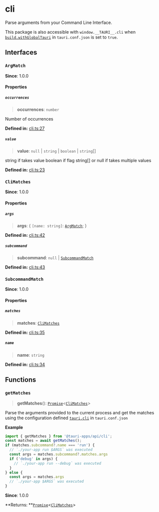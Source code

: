 # cli

Parse arguments from your Command Line Interface.

This package is also accessible with `window.__TAURI__.cli` when [`build.withGlobalTauri`](https://tauri.app/v1/api/config/#buildconfig.withglobaltauri) in `tauri.conf.json` is set to `true`.

## Interfaces

### `ArgMatch`

**Since**: 1.0.0

#### Properties

##### `occurrences`

> **occurrences**: `number`

Number of occurrences

**Defined in:** [cli.ts:27](https://github.com/tauri-apps/tauri/blob/75a0c79/tooling/api/src/cli.ts#L27)

##### `value`

> **value**: `null` \| `string` \| `boolean` \| `string`[]

string if takes value boolean if flag string[] or null if takes multiple values

**Defined in:** [cli.ts:23](https://github.com/tauri-apps/tauri/blob/75a0c79/tooling/api/src/cli.ts#L23)

### `CliMatches`

**Since**: 1.0.0

#### Properties

##### `args`

> **args**: { `[name: string]`: [`ArgMatch`](cli.md#argmatch);  }

**Defined in:** [cli.ts:42](https://github.com/tauri-apps/tauri/blob/75a0c79/tooling/api/src/cli.ts#L42)

##### `subcommand`

> **subcommand**: `null` \| [`SubcommandMatch`](cli.md#subcommandmatch)

**Defined in:** [cli.ts:43](https://github.com/tauri-apps/tauri/blob/75a0c79/tooling/api/src/cli.ts#L43)

### `SubcommandMatch`

**Since**: 1.0.0

#### Properties

##### `matches`

> **matches**: [`CliMatches`](cli.md#climatches)

**Defined in:** [cli.ts:35](https://github.com/tauri-apps/tauri/blob/75a0c79/tooling/api/src/cli.ts#L35)

##### `name`

> **name**: `string`

**Defined in:** [cli.ts:34](https://github.com/tauri-apps/tauri/blob/75a0c79/tooling/api/src/cli.ts#L34)

## Functions

### `getMatches`

> **getMatches**(): [`Promise`](https://developer.mozilla.org/en-US/docs/Web/JavaScript/Reference/Global_Objects/Promise)<[`CliMatches`](cli.md#climatches)\>

Parse the arguments provided to the current process and get the matches using the configuration defined [`tauri.cli`](https://tauri.app/v1/api/config/#tauriconfig.cli) in `tauri.conf.json`

**Example**

```typescript
import { getMatches } from '@tauri-apps/api/cli';
const matches = await getMatches();
if (matches.subcommand?.name === 'run') {
  // `./your-app run $ARGS` was executed
  const args = matches.subcommand?.matches.args
  if ('debug' in args) {
    // `./your-app run --debug` was executed
  }
} else {
  const args = matches.args
  // `./your-app $ARGS` was executed
}
```

**Since**: 1.0.0

**Returns: **[`Promise`](https://developer.mozilla.org/en-US/docs/Web/JavaScript/Reference/Global_Objects/Promise)<[`CliMatches`](cli.md#climatches)\>
